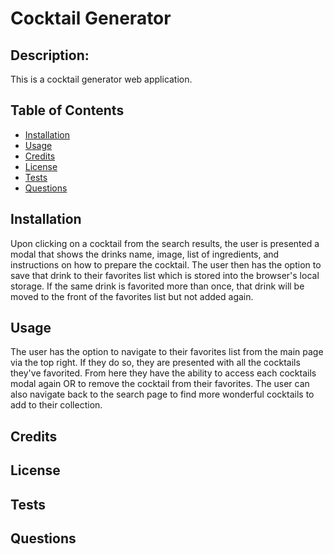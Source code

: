 
  
# Cocktail Generator 

## Description:
  This is a cocktail generator web application.

## Table of Contents

* [Installation](#installation)
* [Usage](#usage)
* [Credits](#credits)
* [License](#license)
* [Tests](#tests)
* [Questions](#questions)

## Installation
  Upon clicking on a cocktail from the search results, the user is presented a modal that shows the drinks name, image, list of ingredients, and instructions on how to prepare the cocktail. The user then has the option to save that drink to their favorites list which is stored into the browser's local storage. If the same drink is favorited more than once, that drink will be moved to the front of the favorites list but not added again.

## Usage
  The user has the option to navigate to their favorites list from the main page via the top right. If they do so, they are presented with all the cocktails they've favorited. From here they have the ability to access each cocktails modal again OR to remove the cocktail from their favorites. The user can also navigate back to the search page to find more wonderful cocktails to add to their collection.

## Credits
  

## License
  

## Tests
  

## Questions
  

